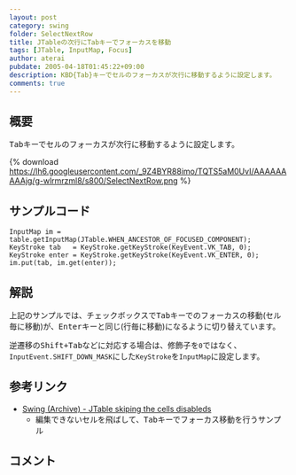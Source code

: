 ```yaml
---
layout: post
category: swing
folder: SelectNextRow
title: JTableの次行にTabキーでフォーカスを移動
tags: [JTable, InputMap, Focus]
author: aterai
pubdate: 2005-04-18T01:45:22+09:00
description: KBD{Tab}キーでセルのフォーカスが次行に移動するように設定します。
comments: true
---
```

## 概要
<kbd>Tab</kbd>キーでセルのフォーカスが次行に移動するように設定します。

{% download https://lh6.googleusercontent.com/_9Z4BYR88imo/TQTS5aM0UvI/AAAAAAAAAjg/g-wlrmrzml8/s800/SelectNextRow.png %}

## サンプルコード
<pre class="prettyprint"><code>InputMap im = table.getInputMap(JTable.WHEN_ANCESTOR_OF_FOCUSED_COMPONENT);
KeyStroke tab   = KeyStroke.getKeyStroke(KeyEvent.VK_TAB, 0);
KeyStroke enter = KeyStroke.getKeyStroke(KeyEvent.VK_ENTER, 0);
im.put(tab, im.get(enter));
</code></pre>

## 解説
上記のサンプルでは、チェックボックスで<kbd>Tab</kbd>キーでのフォーカスの移動(セル毎に移動)が、<kbd>Enter</kbd>キーと同じ(行毎に移動)になるように切り替えています。

逆遷移の<kbd>Shift+Tab</kbd>などに対応する場合は、修飾子を`0`ではなく、`InputEvent.SHIFT_DOWN_MASK`にした`KeyStroke`を`InputMap`に設定します。

## 参考リンク
- [Swing (Archive) - JTable skiping the cells disableds](https://community.oracle.com/thread/1484284)
    - 編集できないセルを飛ばして、<kbd>Tab</kbd>キーでフォーカス移動を行うサンプル

<!-- dummy comment line for breaking list -->

## コメント
